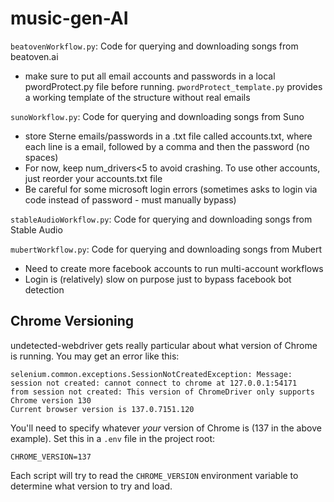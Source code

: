 # music-gen-AI

`beatovenWorkflow.py`: Code for querying and downloading songs from beatoven.ai
- make sure to put all email accounts and passwords in a local pwordProtect.py file before running. `pwordProtect_template.py` provides a working template of the structure without real emails

`sunoWorkflow.py`: Code for querying and downloading songs from Suno
- store Sterne emails/passwords in a .txt file called accounts.txt, where each line is a email, followed by a comma and then the password (no spaces)
- For now, keep num_drivers<5 to avoid crashing. To use other accounts, just reorder your accounts.txt file
- Be careful for some microsoft login errors (sometimes asks to login via code instead of password - must manually bypass)

`stableAudioWorkflow.py`: Code for querying and downloading songs from Stable Audio

`mubertWorkflow.py`: Code for querying and downloading songs from Mubert
- Need to create more facebook accounts to run multi-account workflows
- Login is (relatively) slow on purpose just to bypass facebook bot detection

## Chrome Versioning

undetected-webdriver gets really particular about what version of Chrome is running. You may get an error like this: 

```
selenium.common.exceptions.SessionNotCreatedException: Message: session not created: cannot connect to chrome at 127.0.0.1:54171
from session not created: This version of ChromeDriver only supports Chrome version 130
Current browser version is 137.0.7151.120
```

You'll need to specify whatever _your_ version of Chrome is (137 in the above example). Set this in a `.env` file in the project root:

```
CHROME_VERSION=137
```

Each script will try to read the `CHROME_VERSION` environment variable to determine what version to try and load.